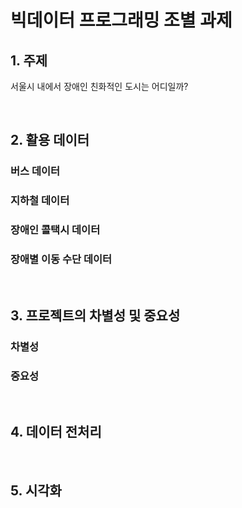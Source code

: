 # 빅데이터 프로그래밍 조별 과제

## 1. 주제

서울시 내에서 장애인 친화적인 도시는 어디일까?

<br/>

## 2. 활용 데이터

### 버스 데이터

### 지하철 데이터

### 장애인 콜택시 데이터

### 장애별 이동 수단 데이터

<br/>

## 3. 프로젝트의 차별성 및 중요성

### 차별성

### 중요성

<br/>

## 4. 데이터 전처리

<br/>

## 5. 시각화
